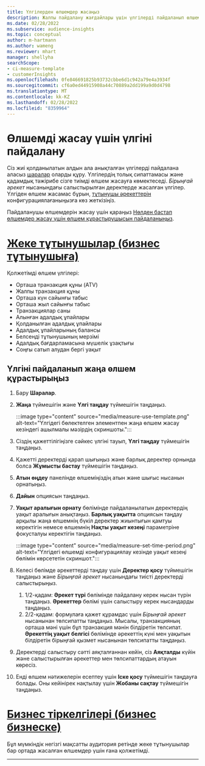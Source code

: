 ```yaml
---
title: Үлгілерден өлшемдер жасаңыз
description: Жалпы пайдалану жағдайлары үшін үлгілерді пайдаланып өлшемдерді анықтаңыз.
ms.date: 02/28/2022
ms.subservice: audience-insights
ms.topic: conceptual
author: m-hartmann
ms.author: wameng
ms.reviewer: mhart
manager: shellyha
searchScope:
- ci-measure-template
- customerInsights
ms.openlocfilehash: 0fe846691825b93732cbbe6d1c942a79e4a3934f
ms.sourcegitcommit: cf6a0ed44915908a44c70889a2dd199a9d0d4798
ms.translationtype: MT
ms.contentlocale: kk-KZ
ms.lasthandoff: 02/28/2022
ms.locfileid: "8359964"
---
```

# <a name="use-a-template-to-build-a-measure"></a>Өлшемді жасау үшін үлгіні пайдалану

Сіз жиі қолданылатын алдын ала анықталған үлгілерді пайдалана аласыз [шаралар](measures.md) оларды құру. Үлгілердің толық сипаттамасы және қадамдық тәжірибе сізге тиімді өлшем жасауға көмектеседі. *Бірыңғай әрекет* нысанындағы салыстырылған деректерде жасалған үлгілер. Үлгіден өлшем жасамас бұрын, [тұтынушы әрекеттерін](activities.md) конфигурациялағаныңызға көз жеткізіңіз.

Пайдаланушы өлшемдерін жасау үшін қараңыз [Нөлден бастап өлшемдер жасау үшін өлшем құрастырушысын пайдаланыңыз](measure-builder.md).

# <a name="individual-consumers-b-to-c"></a>[Жеке тұтынушылар (бизнес тұтынушыға)](#tab/b2c)

Қолжетімді өлшем үлгілері: 
- Орташа транзакция құны (ATV)
- Жалпы транзакция құны
- Орташа күн сайынғы табыс
- Орташа жыл сайынғы табыс
- Транзакциялар саны
- Алынған адалдық ұпайлары
- Қолданылған адалдық ұпайлары
- Адалдық ұпайларының балансы
- Белсенді тұтынушының мерзімі
- Адалдық бағдарламасына мүшелік ұзақтығы
- Соңғы сатып алудан бергі уақыт

## <a name="build-a-new-measure-using-a-template"></a>Үлгіні пайдаланып жаңа өлшем құрастырыңыз

1. Бару **Шаралар**.

1. **Жаңа** түймешігін және **Үлгі таңдау** түймешігін таңдаңыз.

   :::image type="content" source="media/measure-use-template.png" alt-text="Үлгідегі бөлектелген элементпен жаңа өлшем жасау кезіндегі ашылмалы мәзірдің скриншоты.":::

1. Сіздің қажеттілігіңізге сәйкес үлгіні тауып, **Үлгі таңдау** түймешігін таңдаңыз.

1. Қажетті деректерді қарап шығыңыз және барлық деректер орнында болса **Жұмысты бастау** түймешігін таңдаңыз.

1. **Атын өңдеу** панелінде өлшеміңіздің атын және шығыс нысанын орнатыңыз. 

1. **Дайын** опциясын таңдаңыз.

1. **Уақыт аралығын орнату** бөлімінде пайдаланылатын деректердің уақыт аралығын анықтаңыз. **Барлық уақытта** опциясын таңдау арқылы жаңа өлшемнің бүкіл деректер жиынтығын қамтуы керектігін немесе өлшемнің **Нақты уақыт кезеңі** параметріне фокусталуы керектігін таңдаңыз.

   :::image type="content" source="media/measure-set-time-period.png" alt-text="Үлгідегі өлшемді конфигурациялау кезінде уақыт кезеңі бөлімін көрсететін скриншот.":::

1. Келесі бөлімде әрекеттерді таңдау үшін **Деректер қосу** түймешігін таңдаңыз және *Бірыңғай әрекет* нысанындағы тиісті деректерді салыстырыңыз.

    1. 1/2-қадам: **Әрекет түрі** бөлімінде пайдалану керек нысан түрін таңдаңыз. **Әрекеттер** бөлімі үшін салыстыру керек нысандарды таңдаңыз.
    1. 2/2-қадам: формулаға қажет құрамдас үшін *Бірыңғай әрекет* нысанынан төлсипатты таңдаңыз. Мысалы, транзакцияның орташа мәні үшін бұл транзакция мәнін білдіретін төлсипат. **Әрекеттің уақыт белгісі** бөлімінде әрекеттің күні мен уақытын білдіретін бірыңғай қызмет нысанынан төлсипатты таңдаңыз.
   
1. Деректерді салыстыру сәтті аяқталғаннан кейін, сіз **Аяқталды** күйін және салыстырылған әрекеттер мен төлсипаттардың атауын көресіз.

1. Енді өлшем нәтижелерін есептеу үшін **Іске қосу** түймешігін таңдауға болады. Оны кейінірек нақтылау үшін **Жобаны сақтау** түймешігін таңдаңыз.

# <a name="business-accounts-b-to-b"></a>[Бизнес тіркелгілері (бизнес бизнеске)](#tab/b2b)

Бұл мүмкіндік негізгі мақсатты аудитория ретінде жеке тұтынушылар бар ортада жасалған өлшемдер үшін ғана қолжетімді.

---
